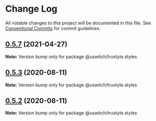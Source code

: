 # Change Log

All notable changes to this project will be documented in this file.
See [Conventional Commits](https://conventionalcommits.org) for commit guidelines.

## [0.5.7](https://github.com/uswitch/trustyle/compare/@uswitch/trustyle.styles@0.5.6...@uswitch/trustyle.styles@0.5.7) (2021-04-27)

**Note:** Version bump only for package @uswitch/trustyle.styles





## [0.5.3](https://github.com/uswitch/trustyle/compare/@uswitch/trustyle.styles@0.5.2...@uswitch/trustyle.styles@0.5.3) (2020-08-11)

**Note:** Version bump only for package @uswitch/trustyle.styles





## [0.5.2](https://github.com/uswitch/trustyle/compare/@uswitch/trustyle.styles@0.5.1...@uswitch/trustyle.styles@0.5.2) (2020-08-11)

**Note:** Version bump only for package @uswitch/trustyle.styles
